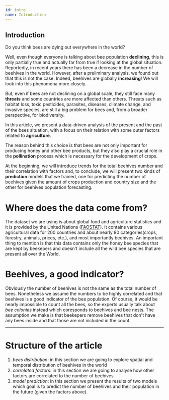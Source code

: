 ```yaml
---
id: intro
name: Introduction
---
```


## Introduction
Do you think bees are dying out everywhere in the world? 

Well, even though everyone is talking about bee population __declining__, this is only partially true and actually far from true if looking at the global situation. Reportedly, in recent years there has been a decrease in the number of beehives in the world. However, after a preliminary analysis, we found out that this is not the case. Indeed, beehives are globally __increasing__! We will look into this phenomena more closely. 

But, even if bees are not declining on a global scale, they still face many __threats__ and some countries are more affected than others. Threats such as habitat loss, toxic pesticides, parasites, diseases, climate change, and invasive species, are still a big problem for bees and, from a broader perspective, for biodiversity.


In this article, we present a data-driven analysis of the present and the past of the bees situation, with a focus on their relation with some outer factors related to __agriculture__.

The reason behind this choice is that bees are not only important for producing honey and other bee products, but they also play a crucial role in the __pollination__ process which is necessary for the development of crops.

At the beginning, we will introduce trends for the total beehives number and their correlation with factors and, to conclude, we will present two kinds of __prediction__ models that we trained, one for predicting the number of beehives given the amount of crops production and country size and the other for beehives population forecasting.

# Where does the data come from?
The dataset we are using is about global food and agriculture statistics and it is provided by the United Nations ([FAOSTAT](http://www.fao.org/faostat/en/#home "FAOSTAT")). It contains various agricultural data for 200 countries and about nearly 80 categories(crops, forestry, animals, prices, etc.), and most importantly beehives. An important thing to mention is that this data contains only the honey bee species that are kept by beekepers and doesn't include all the wild bee species that are present all over the World.


# Beehives, a good indicator?
Obviously the number of beehives is not the same as the total number of bees. Nonetheless we assume the numbers to be highly correlated and that beehives is a good indicator of the bee population. Of course, it would be nearly impossible to count all the bees, so the experts usually talk about _bee colonies_ instead which coresponds to beehives and bee nests. The assumption we make is that beekepers remove beehives that don't have any bees inside and that those are not included in the count.

------

# Structure of the article
1. *bees distribution*: in this section we are going to explore spatial and temporal distribution of beehives in the world
2. *correlated factors*: in this section we are going to analyse how other factors are correlated to the number of beehives
3. *model prediction*: in this section we present the results of two models which goal is to predict the number of beehives and their population in the future (given the factors above).
